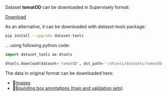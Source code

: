 Dataset **tomatOD** can be downloaded in Supervisely format:

 [Download](https://assets.supervisely.com/supervisely-supervisely-assets-public/teams_storage/0/r/Z5/bb7R0aaqwow9YDsScIynpUUHRgxT11hvqCU3hMTOGve4BLOgQEtXum2oni5vPVbo88VhLK54WLxwUotooGjVtqhJfe6JfQqqRAtOmtrK3ep5MqB2gXOWkYFMusJh.tar)

As an alternative, it can be downloaded with *dataset-tools* package:
``` bash
pip install --upgrade dataset-tools
```

... using following python code:
``` python
import dataset_tools as dtools

dtools.download(dataset='tomatOD', dst_path='~/dtools/datasets/tomatOD.tar')
```
The data in original format can be downloaded here:

- 🔗[Images](https://datasets-u2m.s3.eu-west-3.amazonaws.com/tomatOD_images.zip)
- 🔗[Bounding box annotations (train and validation sets)](https://datasets-u2m.s3.eu-west-3.amazonaws.com/tomatOD_annotations.zip)
